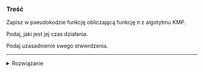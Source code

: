 ### Treść
Zapisz w pseudokodzie funkcję obliczającą funkcję π z algotytmu KMP. 

Podaj, jaki jest jej czas działania. 

Podaj uzasadnienie swego stwierdzenia.

------
<details><summary>Rozwiązanie</summary>
    
```python
def compute-π(P):
    m = P.length
    k = 0
    π[1] = 0
    for q in range(2..m):
        while k>0 and P[q] != P[k+1]: 
            k = π[k]
        if P[q] == P[k+1]:
            k = k + 1
        π[q] = k
    return π
```
Pętla while podczas pracy algorytmu wykona łącznie maksymalnie O(m) operacji i jest to pesymistyczna złożoność, bo tylko podczas przechodzenia przez bardzo powtarzalny ciąg i natrafiając pod jego koniec na niezgodność możemy wykonać ilość operacji bliską O(m. Przykładowo dla P = aaaaaaaaaaaaaaaaaaaaaaaaaaaaaaaaaaaaac, będziemy 'skakali' od a najbardziej po prawej do tego najbardziej na lewo o 1 indeks tablicy π, co da nam właśnie O(m).

Poza tym mamy stałą ilość operacji w pętli for, co daje O(m).

Stąd cała złożoność funkcji jest O(m).
<p>
    
